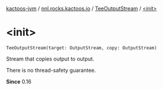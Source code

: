 [kactoos-jvm](../../index.md) / [nnl.rocks.kactoos.io](../index.md) / [TeeOutputStream](index.md) / [&lt;init&gt;](.)

# &lt;init&gt;

`TeeOutputStream(target: OutputStream, copy: OutputStream)`

Stream that copies output to output.

There is no thread-safety guarantee.

**Since**
0.16

